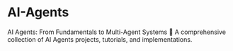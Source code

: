 # AI-Agents
AI Agents: From Fundamentals to Multi-Agent Systems 🤖 A comprehensive collection of AI Agents projects, tutorials, and implementations. 
